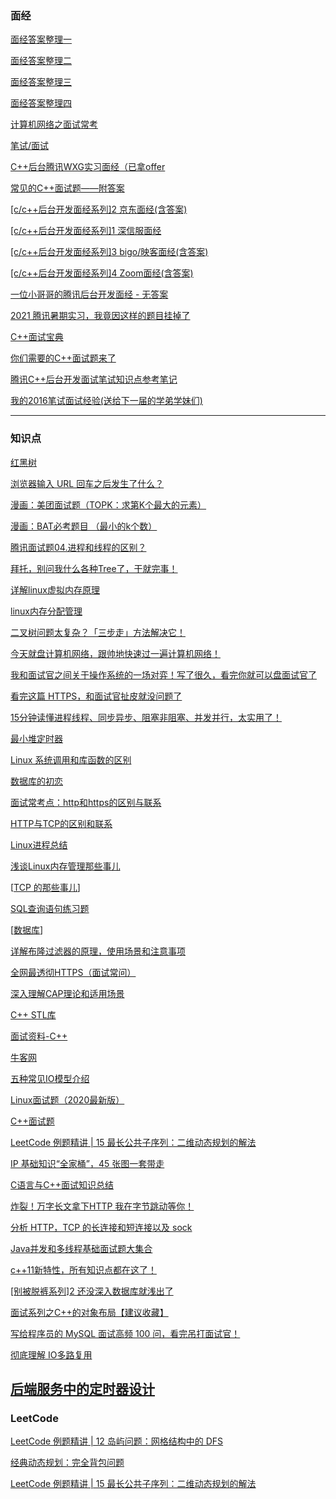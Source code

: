 ### 面经

[面经答案整理一](https://meik2333.com/posts/interview1/)

[面经答案整理二](https://meik2333.com/posts/interview2/)

[面经答案整理三](https://meik2333.com/posts/interview3/)

[面经答案整理四](https://meik2333.com/posts/interview4/)

[计算机网络之面试常考](https://www.nowcoder.com/discuss/1937?type=2&order=0&pos=14&page=2)

[笔试/面试](https://www.cnblogs.com/webary/tag/笔试%2F面试/)

[C++后台腾讯WXG实习面经（已拿offer](https://mp.weixin.qq.com/s?__biz=MzU2MTkwMTE4Nw==&mid=2247487932&idx=2&sn=ded87785e7135b9220b592f5a46ab0fa&chksm=fc70ea50cb076346d5d2e773b8633efcb21c60797701648dc34a7ca7ef11e3d6d9ac726d30ae&scene=0&xtrack=1&exportkey=AwpO52UZEKdtSMWLjKDyzjg%3D&pass_ticket=dTP4vQHP4GUGbmiafBk5ZMDwx7EUGJqQfsyKHD0ZVGrDGDNnH6%2Fu3VZP49jLlrk1#rd)

[常见的C++面试题——附答案](https://mp.weixin.qq.com/s?__biz=MzU3Njc5OTg4Mw==&mid=2247484846&idx=1&sn=7a8a09cd7d3140acf0ffd4c631b989a2&chksm=fd0f104aca78995c761a5280792519b3bb7e3f5c5c01e87e02e3286c5cbe960411827b2abb9c&scene=0&xtrack=1&exportkey=A16tmwpXISfT5%2FY00jD13QY%3D&pass_ticket=dTP4vQHP4GUGbmiafBk5ZMDwx7EUGJqQfsyKHD0ZVGrDGDNnH6%2Fu3VZP49jLlrk1#rd)

[[c/c++后台开发面经系列]2 京东面经(含答案)](https://mp.weixin.qq.com/s?__biz=MzI3NzcwNjY3NQ==&mid=2247483872&idx=1&sn=4d245efe694f0e5ba94962b2e036964a&chksm=eb63633cdc14ea2aaba00a2b2df16af03270dc3a89c532468af634a7002cef6c58d680136fa6&scene=0&xtrack=1&exportkey=A%2F%2FTVSrrOIxSNlEQSOpieZo%3D&pass_ticket=dTP4vQHP4GUGbmiafBk5ZMDwx7EUGJqQfsyKHD0ZVGrDGDNnH6%2Fu3VZP49jLlrk1#rd)

[[c/c++后台开发面经系列]1 深信服面经](https://mp.weixin.qq.com/s?__biz=MzI3NzcwNjY3NQ==&mid=2247483865&idx=1&sn=972e503e479a0d5f6c03eaf448df58fb&chksm=eb636305dc14ea13a39862f7a3b3a4f7978f99c524cbc51734757b7f0abb567d830cfb1c9b47&mpshare=1&scene=24&srcid=&sharer_sharetime=1582703245730&sharer_shareid=ad083dfbb456b99720581c2315ccd358&exportkey=A9mx%2FfqiFyv5xG3%2BPcds1ic%3D&pass_ticket=dTP4vQHP4GUGbmiafBk5ZMDwx7EUGJqQfsyKHD0ZVGrDGDNnH6%2Fu3VZP49jLlrk1#rd)

[[c/c++后台开发面经系列]3 bigo/映客面经(含答案)](https://mp.weixin.qq.com/s?__biz=MzI3NzcwNjY3NQ==&mid=2247483877&idx=1&sn=804195185b646bc311899c52bd5555fa&chksm=eb636339dc14ea2fa6f049ad1845b7edd510213e2d71c16d7bee7e6d6a3778ba2c9bf0a74682&scene=0&xtrack=1&exportkey=A6TiDl%2B4ZzcJb%2FxZFKSMNcU%3D&pass_ticket=dTP4vQHP4GUGbmiafBk5ZMDwx7EUGJqQfsyKHD0ZVGrDGDNnH6%2Fu3VZP49jLlrk1#rd)

[[c/c++后台开发面经系列]4 Zoom面经(含答案)](https://mp.weixin.qq.com/s?__biz=MzI3NzcwNjY3NQ==&mid=2247483910&idx=1&sn=3f3228c1faaecd193b62d74ac3ca1dae&chksm=eb6360dadc14e9cc3f9036026c5d1fde21b377611fed6933050ce023bcf38c609462861b5ce7&scene=0&xtrack=1&exportkey=A3x9YvG0AEl%2FOPD5PDku5hE%3D&pass_ticket=dTP4vQHP4GUGbmiafBk5ZMDwx7EUGJqQfsyKHD0ZVGrDGDNnH6%2Fu3VZP49jLlrk1#rd)

[一位小哥哥的腾讯后台开发面经 - 无答案](https://mp.weixin.qq.com/s?__biz=Mzg4MTA5MDE3OQ==&mid=2247483752&idx=1&sn=7213ef6c0e9a86df120d562aed855e09&chksm=cf6a0a84f81d8392d719b57f442f3ef849142083314171c8983d401ef82a5b196ad7798bc3d2&scene=0&xtrack=1&exportkey=A2g5CYp5BhdPdn4KMYI9EhU%3D&pass_ticket=dTP4vQHP4GUGbmiafBk5ZMDwx7EUGJqQfsyKHD0ZVGrDGDNnH6%2Fu3VZP49jLlrk1#rd)

[2021 腾讯暑期实习，我竟因这样的题目挂掉了](https://mp.weixin.qq.com/s?__biz=MzA5MzY4NTQwMA==&mid=2651016941&idx=4&sn=5b420834883ea297767e1cdb123a39e2&chksm=8badfd1abcda740c54ce081f8e577dca2fcc62bc3d63841958767a82b45bef2dbe28850302b6&scene=0&xtrack=1&exportkey=A8HulOqxzDItt7yVF%2FjxNmE%3D&pass_ticket=dTP4vQHP4GUGbmiafBk5ZMDwx7EUGJqQfsyKHD0ZVGrDGDNnH6%2Fu3VZP49jLlrk1#rd)

[C++面试宝典](https://www.nowcoder.com/tutorial/93/8ba2828006dd42879f3a9029eabde9f1)

[你们需要的C++面试题来了](https://mp.weixin.qq.com/s?__biz=MzIwODI3NDk4Mg==&mid=2247485013&idx=2&sn=b70948b45ae104a4feb1f6905412bc84&chksm=9704d51ca0735c0a48b4f3f191df6d6aa84232b406a5a35f1543b7c8ef6df4a8630b2d30583a&scene=0&xtrack=1&exportkey=A3gpgx0Xe2gAGxbfIw1lsLw%3D&pass_ticket=kghR2tZybuDSjhJ1DdKw9NBpn26hHHLSL9y9bABXnDHI2hiILChfPaQf%2BjzyxPLx#rd)

[腾讯C++后台开发面试笔试知识点参考笔记](https://mp.weixin.qq.com/s?__biz=MzA3MTU1MzMzNQ==&mid=2247485008&idx=1&sn=2096030cab1403fe4dcfe44278f770f1&chksm=9f2a9e08a85d171e8d1a6d37b8f5121d885ad415ca26c7b4a0df81c593e815776482cd01f964&scene=0&xtrack=1&exportkey=A37Q8hqDbNHctFNz26WZq48%3D&pass_ticket=YEO6O2qMY479vaEeH%2F1jtKRHGizQVnmYjkbhHP74kD%2FNPsG4S1qid5Z9wEaSzGqb#rd)

[我的2016笔试面试经验(送给下一届的学弟学妹们) ](https://www.nowcoder.com/discuss/18460)

---

### 知识点

[红黑树](https://www.jianshu.com/p/e136ec79235c)

[浏览器输入 URL 回车之后发生了什么？](https://mp.weixin.qq.com/s?__biz=MzIwNTc4NTEwOQ==&mid=2247487993&idx=2&sn=4d0e85664acf3f9b8e52ca657d4624c4&chksm=972ac083a05d49953c252befc538267d4c9e0250d28eb1a1408c6618717b4a990da9c15fb328&scene=0&xtrack=1&exportkey=A9B0A77uTco6vfW0%2FB94qvc%3D&pass_ticket=Q6IAjSjKVqZKcjHGt21AZGcwOAi3MHzOXrR78xxoMxdxrp64M%2FKX48msfsKs5Wck#rd)

[漫画：美团面试题（TOPK：求第K个最大的元素）](https://mp.weixin.qq.com/s?__biz=Mzg2NzA4MTkxNQ==&mid=2247487187&idx=2&sn=00e34b16b1dbaf97ece7c6d9e796a933&chksm=ce404507f937cc11fd77e1164abc8c97b753e1bd6d572fd781c172369adc85f534bb4560f67d&scene=0&xtrack=1&exportkey=A7bjM43mqBeyS42%2BcogAAgU%3D&pass_ticket=Q6IAjSjKVqZKcjHGt21AZGcwOAi3MHzOXrR78xxoMxdxrp64M%2FKX48msfsKs5Wck#rd)

[漫画：BAT必考题目 （最小的k个数）](https://mp.weixin.qq.com/s?__biz=MzI2NjI5MzU2Nw==&mid=2247484287&idx=1&sn=c7207c765c363e0f1e97c5fb58b1bfd5&chksm=ea911b2fdde69239971cf26b206e7d52c79b4be73792f42107b12737b3490c4d788402327547&scene=21#wechat_redirect)

[腾讯面试题04.进程和线程的区别？](https://blog.csdn.net/mxsgoden/article/details/8821936)

[拜托，别问我什么各种Tree了，干就完事！](https://mp.weixin.qq.com/s?__biz=MzI3NzcwNjY3NQ==&mid=2247483940&idx=1&sn=0c9b346ad35e0cd6b9c58b82a73bd5f9&chksm=eb6360f8dc14e9ee146bef73a0ffd6469b2b4599510d16a1038022b9e05aec526e02ec1ae4ab&scene=0&xtrack=1&exportkey=A9cinI1wvSa8f8lTlgf8Qk8%3D&pass_ticket=YEO6O2qMY479vaEeH%2F1jtKRHGizQVnmYjkbhHP74kD%2FNPsG4S1qid5Z9wEaSzGqb#rd)

[详解linux虚拟内存原理](https://mp.weixin.qq.com/s?__biz=MzU4NDM4MjA1Mg==&mid=2247484296&idx=1&sn=5e44aee6d9df11fe4420d48dea8e24d6&chksm=fd9be083caec69952cabedaf50ab07d3b72279188ad3c12df0c9f52350da7988dc401127dc6c&scene=0&xtrack=1&exportkey=A5v3Jy7jiUsFxmo%2BHJcw%2FXg%3D&pass_ticket=YEO6O2qMY479vaEeH%2F1jtKRHGizQVnmYjkbhHP74kD%2FNPsG4S1qid5Z9wEaSzGqb#rd)

[linux内存分配管理](https://mp.weixin.qq.com/s?__biz=MzU4NDM4MjA1Mg==&mid=2247484310&idx=1&sn=16d0d531877f4be9a44aca1ad832bec8&chksm=fd9be09dcaec698bb0d8e42cb8ccc7da71db34c1b6806544debb1e8835a9c284834a18297ce5&scene=0&xtrack=1&exportkey=A5HHjutf4PdQhWzBXQKW41s%3D&pass_ticket=YEO6O2qMY479vaEeH%2F1jtKRHGizQVnmYjkbhHP74kD%2FNPsG4S1qid5Z9wEaSzGqb#rd)

[二叉树问题太复杂？「三步走」方法解决它！](https://mp.weixin.qq.com/s?__biz=MzA5ODk3ODA4OQ==&mid=2648167191&idx=1&sn=6d8ce02aaf7376f94eee022ac2324568&chksm=88aa2351bfddaa470552469d23d6cb2da4191a242cee66a36b143a2722021ac3566abb60ac09&scene=0&xtrack=1&exportkey=A9s4RMf2ZuzgrMPyL2jQB7E%3D&pass_ticket=YEO6O2qMY479vaEeH%2F1jtKRHGizQVnmYjkbhHP74kD%2FNPsG4S1qid5Z9wEaSzGqb#rd)

[今天就盘计算机网络，跟帅地快速过一遍计算机网络！](https://mp.weixin.qq.com/s?__biz=Mzg2NzA4MTkxNQ==&mid=2247487231&idx=1&sn=2514355ae23974cc14dc18f13ff311c6&chksm=ce40452bf937cc3d1cb8af348376d7457ef61d03ca6e625c0adb9dfc3537a745b11641d0d91e&scene=0&xtrack=1&exportkey=A1I%2F21V6fztjYVdDSOIGLn0%3D&pass_ticket=YEO6O2qMY479vaEeH%2F1jtKRHGizQVnmYjkbhHP74kD%2FNPsG4S1qid5Z9wEaSzGqb#rd)

[我和面试官之间关于操作系统的一场对弈！写了很久，看完你就可以盘面试官了](https://mp.weixin.qq.com/s?__biz=Mzg2NzA4MTkxNQ==&mid=2247487214&idx=1&sn=38cbbd83ca62ecdcf6d476735d5f613d&chksm=ce40453af937cc2c842520ccb16f8a4309f6976c4bc5452cdccc24d8cd741bbeb37e854046f0&scene=0&xtrack=1&exportkey=A1a%2FU5g649%2FZL1DiHeBvWCQ%3D&pass_ticket=YEO6O2qMY479vaEeH%2F1jtKRHGizQVnmYjkbhHP74kD%2FNPsG4S1qid5Z9wEaSzGqb#rd)

[看完这篇 HTTPS，和面试官扯皮就没问题了](https://mp.weixin.qq.com/s?__biz=MzUyNjQxNjYyMg==&mid=2247487830&idx=2&sn=11257effafffe416cd13a035ad6f2fcf&chksm=fa0e7ed7cd79f7c1d8cdbddd53ab83faa39f2d05b16d2f7a120b065ce8862ca44f18392328db&scene=0&xtrack=1&exportkey=AyvwXSQRpFjsqTdY8dLbKho%3D&pass_ticket=YEO6O2qMY479vaEeH%2F1jtKRHGizQVnmYjkbhHP74kD%2FNPsG4S1qid5Z9wEaSzGqb#rd)

[15分钟读懂进程线程、同步异步、阻塞非阻塞、并发并行，太实用了！](https://mp.weixin.qq.com/s?__biz=MzI2OTQxMTM4OQ==&mid=2247491984&idx=2&sn=641c384c3d9e4f30e7e6f7627684aee3&chksm=eae214c2dd959dd40b8f45a1be2ca930cc5d0a7d1d7959ef40c362fda97851933082f3ab1ad9&scene=0&xtrack=1&exportkey=A%2FyV%2BKohNaveXFhIf27sml4%3D&pass_ticket=YEO6O2qMY479vaEeH%2F1jtKRHGizQVnmYjkbhHP74kD%2FNPsG4S1qid5Z9wEaSzGqb#rd)

[最小堆定时器](https://mp.weixin.qq.com/s?__biz=MzU4NDM4MjA1Mg==&mid=2247484288&idx=1&sn=f24f887db875acb138d29d0cd4701bb0&chksm=fd9be08bcaec699da0aa570fe610ee2c1e62638ea0a2a3859cdfb3fdd0cf293cdc63bace2a27&scene=0&xtrack=1&exportkey=Axb6szzXA0q9jC2C%2B2iEVM8%3D&pass_ticket=YEO6O2qMY479vaEeH%2F1jtKRHGizQVnmYjkbhHP74kD%2FNPsG4S1qid5Z9wEaSzGqb#rd)

[Linux 系统调用和库函数的区别](https://mp.weixin.qq.com/s?__biz=MzIwODI3NDk4Mg==&mid=2247484795&idx=2&sn=9a59f4883ff9448c7a43ed3532b6c008&chksm=9704d632a0735f244fc3f5228d3c84ceaa49d9ebffd8c561c4b681614e64c3b3c3ca72d12995&scene=0&xtrack=1&exportkey=AxguwZ7LZ%2F9QJWotr2aadoE%3D&pass_ticket=YEO6O2qMY479vaEeH%2F1jtKRHGizQVnmYjkbhHP74kD%2FNPsG4S1qid5Z9wEaSzGqb#rd)

[数据库的初恋](https://mp.weixin.qq.com/s?__biz=MzI3NzcwNjY3NQ==&mid=2247483920&idx=1&sn=24a8c66417bf27c8d6d479617bd594b3&chksm=eb6360ccdc14e9da78931d42ba6448aa9630199183e6d4062522889d9c5074bd70090a8886f1&scene=0&xtrack=1&exportkey=AwNe6e%2B6X%2FPXeguoRDkUED4%3D&pass_ticket=YEO6O2qMY479vaEeH%2F1jtKRHGizQVnmYjkbhHP74kD%2FNPsG4S1qid5Z9wEaSzGqb#rd)

[面试常考点：http和https的区别与联系](https://blog.csdn.net/xionghuixionghui/article/details/68569282)

[HTTP与TCP的区别和联系](https://blog.csdn.net/u013485792/article/details/52100533)

[Linux进程总结](https://mp.weixin.qq.com/s?__biz=MzI4MDEwNzAzNg==&mid=2649446675&idx=1&sn=540075dd25c7874a5f06957b989cbddc&chksm=f3a27860c4d5f1760f5bbe88bfb59513cb648a2a9bbfb6a29fffa17a3da2d514574bbbea2ba7&scene=0&xtrack=1&exportkey=A%2FuT%2B9QeC2gSgDAjlYYzBDs%3D&pass_ticket=QDl6Sz47X44kCfE%2FMsekc0cHQRQX2zN3l1PTg8Rt2sy6e2lickrTcMTN%2Bi21XScq#rd)

[浅谈Linux内存管理那些事儿](https://mp.weixin.qq.com/s?__biz=MzI2MTcxNjg5OA==&mid=2247484009&idx=1&sn=08cd17746acda15da3f521eae3c0bc45&chksm=ea576ca4dd20e5b22e7d46989da5c4c07b78f8e6186efd03f462b6cd938f4fdeccdf14005ce9&scene=0&xtrack=1&exportkey=AxaFVMXQU9Fy9YbBqhi5Yt0%3D&pass_ticket=QDl6Sz47X44kCfE%2FMsekc0cHQRQX2zN3l1PTg8Rt2sy6e2lickrTcMTN%2Bi21XScq#rd)

[[TCP 的那些事儿](https://www.cnblogs.com/sunsky303/p/10643263.html)]

[SQL查询语句练习题](https://zhuanlan.zhihu.com/p/55372544)

[[数据库](https://www.cnblogs.com/HHHzhihao/p/12609845.html)]

[详解布隆过滤器的原理，使用场景和注意事项](https://zhuanlan.zhihu.com/p/43263751)

[全网最透彻HTTPS（面试常问）](https://mp.weixin.qq.com/s?__biz=MzAwNDA2OTM1Ng==&mid=2453141883&idx=2&sn=3b93d3bed05ec0094a0cae77bf1cc82c&chksm=8cf2dbf8bb8552ee286c4799b30d3847a641760142e50234b12bd042f9d238b3291c161b5996&scene=0&xtrack=1&exportkey=AxsVX61UrEai8MMLL1KCneM%3D&pass_ticket=bkectU6wcfZcFKygAq6y4ReQosvMHt3K8G1aeEFKElgCtRMM0R8I2zae2dJBNUDd#rd)

[深入理解CAP理论和适用场景](https://mp.weixin.qq.com/s?__biz=MzI3ODg2OTY1OQ==&mid=2247486544&idx=2&sn=19bb73ec60a0cb0854142d93858b9376&chksm=eb512fa4dc26a6b2cc79f6863f14a127d11592cb9cd7f9ab847ef5a038eac59fe65c042ce240&scene=0&xtrack=1&exportkey=AwpeAbJ%2F7yB9l6is%2F7UtVpo%3D&pass_ticket=bkectU6wcfZcFKygAq6y4ReQosvMHt3K8G1aeEFKElgCtRMM0R8I2zae2dJBNUDd#rd)

[C++ STL库](https://blog.nowcoder.net/n/95824efb636f4442a440cc0acc929c79)

[面试资料-C++](https://blog.nowcoder.net/n/597b7119c7ff40308fc6f9b59fdb041d?from=sx21)

[牛客网](https://docs.qq.com/sheet/DQWRqeGJmQ1N1WEl5?c=A1A0AT0&tab=cdv9ja)

[五种常见IO模型介绍](https://mp.weixin.qq.com/s/rVTI-1J5a0rhy0RvPZXHXg)

[Linux面试题（2020最新版）](https://mp.weixin.qq.com/s/GAsIxGoS_XPr089pZGL16w)

[C++面试题](http://www.mianshigee.com/job/C-plus-plus/p1)

[LeetCode 例题精讲 | 15 最长公共子序列：二维动态规划的解法](https://mp.weixin.qq.com/s/dHIeiIQWAeynmYSq9IdqJg)

[IP 基础知识“全家桶”，45 张图一套带走](https://mp.weixin.qq.com/s/qydIO7NDfFTYs4-ZZlfgRg)

[C语言与C++面试知识总结](https://mp.weixin.qq.com/s/GPM_-nyWubcPjXV8Ug93qw)

[炸裂！万字长文拿下HTTP 我在字节跳动等你！](https://mp.weixin.qq.com/s/HFOU2zfpRTGRRiW2NwohaQ)

[分析 HTTP，TCP 的长连接和短连接以及 sock](https://mp.weixin.qq.com/s/KUVZrP_ytSaaRW5bQQjcSw)

[Java并发和多线程基础面试题大集合](https://mp.weixin.qq.com/s/pIVf97W4DuAPNxq6zgRvsQ)

[c++11新特性，所有知识点都在这了！](https://mp.weixin.qq.com/s/EyKZE_MbZ-KLB3myZpzCbw)

[[别被脱裤系列]2 还没深入数据库就浅出了](https://mp.weixin.qq.com/s/KnkktFsKOw9xMuMieciEog)

[面试系列之C++的对象布局【建议收藏】](https://mp.weixin.qq.com/s/y5ts0o0-ESrw4_-i4CHfjQ)

[写给程序员的 MySQL 面试高频 100 问，看完吊打面试官！](https://mp.weixin.qq.com/s/mXTLt53s5iv0YNPOq4Y6uQ)

[彻底理解 IO多路复用](https://mp.weixin.qq.com/s/LBZOOs7T2ZFCkKsT1VXK-g)

[后端服务中的定时器设计](https://mp.weixin.qq.com/s/t33b-KRq-nPsZG65ycABgw)
---

### LeetCode

[LeetCode 例题精讲 | 12 岛屿问题：网格结构中的 DFS](https://mp.weixin.qq.com/s?__biz=MzA5ODk3ODA4OQ==&mid=2648167208&idx=1&sn=d8118c7c0e0f57ea2bdd8aa4d6ac7ab7&chksm=88aa236ebfddaa78a6183cf6dcf88f82c5ff5efb7f5c55d6844d9104b307862869eb9032bd1f&scene=0&xtrack=1&exportkey=A4c9MaejeYrCco4FmGEPPsc%3D&pass_ticket=diGeb3cAaGn%2FticqnwUFCqXTUjzbYgGkUqF7EtM7PzKkPLbkgfrd%2FUb9iwC4edIY#rd)

[经典动态规划：完全背包问题](https://mp.weixin.qq.com/s?__biz=MzAxODQxMDM0Mw==&mid=2247485124&idx=1&sn=52068c8000b90a7a972dbd04658d79b7&chksm=9bd7f8ccaca071da66d3c9e567ab49b27c711db154c2f297f55fcd7c3c1156afa37b0ad60555&scene=0&xtrack=1&exportkey=AxJGZaR6Zn0%2BTdF3TOdT4xU%3D&pass_ticket=diGeb3cAaGn%2FticqnwUFCqXTUjzbYgGkUqF7EtM7PzKkPLbkgfrd%2FUb9iwC4edIY#rd)

[LeetCode 例题精讲 | 15 最长公共子序列：二维动态规划的解法](https://mp.weixin.qq.com/s/dHIeiIQWAeynmYSq9IdqJg)
